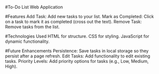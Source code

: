 #To-Do List Web Application

#Features
Add Task: Add new tasks to your list.
Mark as Completed: Click on a task to mark it as completed (cross out the text).
Remove Task: Remove tasks from the list.

#Technologies Used
HTML for structure.
CSS for styling.
JavaScript for dynamic functionality.

#Future Enhancements
Persistence: Save tasks in local storage so they persist after a page refresh.
Edit Tasks: Add functionality to edit existing tasks.
Priority Levels: Add priority options for tasks (e.g., Low, Medium, High).
